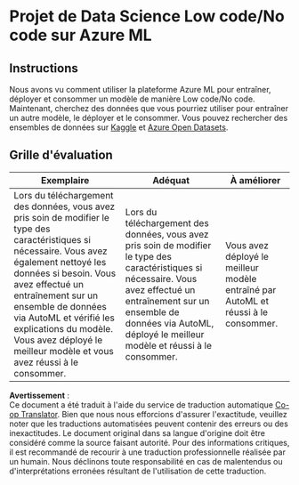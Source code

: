 <!--
CO_OP_TRANSLATOR_METADATA:
{
  "original_hash": "8fdc4a5fd9bc27a8d2ebef995dfbf73f",
  "translation_date": "2025-08-25T17:27:11+00:00",
  "source_file": "5-Data-Science-In-Cloud/18-Low-Code/assignment.md",
  "language_code": "fr"
}
-->
# Projet de Data Science Low code/No code sur Azure ML

## Instructions

Nous avons vu comment utiliser la plateforme Azure ML pour entraîner, déployer et consommer un modèle de manière Low code/No code. Maintenant, cherchez des données que vous pourriez utiliser pour entraîner un autre modèle, le déployer et le consommer. Vous pouvez rechercher des ensembles de données sur [Kaggle](https://kaggle.com) et [Azure Open Datasets](https://azure.microsoft.com/services/open-datasets/catalog?WT.mc_id=academic-77958-bethanycheum&ocid=AID3041109).

## Grille d'évaluation

| Exemplaire | Adéquat | À améliorer |
|------------|---------|-------------|
|Lors du téléchargement des données, vous avez pris soin de modifier le type des caractéristiques si nécessaire. Vous avez également nettoyé les données si besoin. Vous avez effectué un entraînement sur un ensemble de données via AutoML et vérifié les explications du modèle. Vous avez déployé le meilleur modèle et vous avez réussi à le consommer. | Lors du téléchargement des données, vous avez pris soin de modifier le type des caractéristiques si nécessaire. Vous avez effectué un entraînement sur un ensemble de données via AutoML, déployé le meilleur modèle et réussi à le consommer. | Vous avez déployé le meilleur modèle entraîné par AutoML et réussi à le consommer. |

**Avertissement** :  
Ce document a été traduit à l'aide du service de traduction automatique [Co-op Translator](https://github.com/Azure/co-op-translator). Bien que nous nous efforcions d'assurer l'exactitude, veuillez noter que les traductions automatisées peuvent contenir des erreurs ou des inexactitudes. Le document original dans sa langue d'origine doit être considéré comme la source faisant autorité. Pour des informations critiques, il est recommandé de recourir à une traduction professionnelle réalisée par un humain. Nous déclinons toute responsabilité en cas de malentendus ou d'interprétations erronées résultant de l'utilisation de cette traduction.